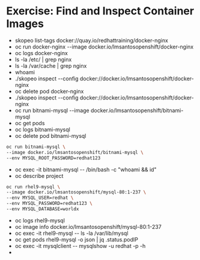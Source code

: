 # Exercise: Find and Inspect Container Images

- skopeo list-tags docker://quay.io/redhattraining/docker-nginx
- oc run docker-nginx --image docker.io/lmsantosopenshift/docker-nginx
- oc logs docker-nginx
- ls -la /etc/ | grep nginx
- ls -la /var/cache | grep nginx
- whoami
- ./skopeo inspect --config docker://docker.io/lmsantosopenshift/docker-nginx
- oc delete pod docker-nginx
- ./skopeo inspect --config docker://docker.io/lmsantosopenshift/docker-nginx
- oc run bitnami-mysql --image docker.io/lmsantosopenshift/bitnami-mysql
- oc get pods
- oc logs  bitnami-mysql
- oc delete pod bitnami-mysql

```bash
oc run bitnami-mysql \
--image docker.io/lmsantosopenshift/bitnami-mysql \
--env MYSQL_ROOT_PASSWORD=redhat123
```

- oc exec -it bitnami-mysql -- /bin/bash -c "whoami && id"
- oc describe project <project-name>
  
```bash
oc run rhel9-mysql \
--image docker.io/lmsantosopenshift/mysql-80:1-237 \
--env MYSQL_USER=redhat \
--env MYSQL_PASSWORD=redhat123 \
--env MYSQL_DATABASE=worldx
```

- oc logs rhel9-mysql
- oc image info docker.io/lmsantosopenshift/mysql-80:1-237
- oc exec -it rhel9-mysql -- ls -la /var/lib/mysql
- oc get pods rhel9-mysql -o json | jq .status.podIP
- oc exec -it mysqlclient -- mysqlshow -u redhat -p -h <ip-address>
- 
